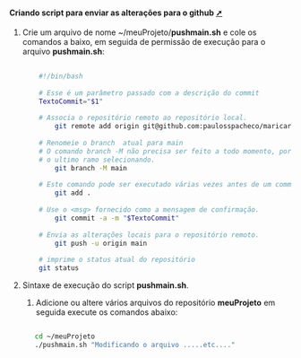 <!-- markdownlint-disable-next-line -->
#### Criando script para enviar as alterações para o github <a href="criando_script_para_enviar_as_alteracoes_para_o_github.html" target="_blank" title="Pressione aqui para expandir este documento em nova aba." >  ➚ </a>

1. Crie um arquivo de nome ~/meuProjeto/**pushmain.sh** e cole os comandos a baixo, em seguida de permissão de execução para o arquivo **pushmain.sh**:

    ```sh
        
        #!/bin/bash
        
        # Esse é um parâmetro passado com a descrição do commit
        TextoCommit="$1"  
        
        # Associa o repositório remoto ao repositório local.          
            git remote add origin git@github.com:paulosspacheco/maricarai.git
        
        # Renomeie o branch  atual para main
        # O comando branch -M não precisa ser feito a todo momento, porque o git sempre envia para
        # o ultimo ramo selecionando.
            git branch -M main  
        
        # Este comando pode ser executado várias vezes antes de um commit.  
            git add .
        
        # Use o <msg> fornecido como a mensagem de confirmação. 
            git commit -a -m "$TextoCommit"
        
        # Envia as alterações locais para o repositório remoto.
            git push -u origin main                  
        
        # imprime o status atual do repositório
        git status  
    
    
    ```

2. Sintaxe de execução do script **pushmain.sh**.
   1. Adicione ou altere vários arquivos do repositório  **meuProjeto** em seguida execute os comandos abaixo:

   ```sh

      cd ~/meuProjeto
      ./pushmain.sh "Modificando o arquivo .....etc...."

   ```
